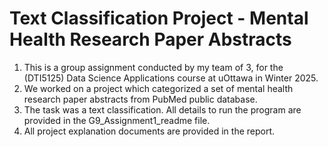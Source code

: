 # Text Classification Project - Mental Health Research Paper Abstracts

1. This is a group assignment conducted by my team of 3, for the (DTI5125) Data Science Applications course at uOttawa in Winter 2025. 
2. We worked on a project which categorized a set of mental health research paper abstracts from PubMed public database. 
3. The task was a text classification. All details to run the program are provided in the G9_Assignment1_readme file. 
4. All project explanation documents are provided in the report. 
